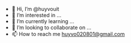 - 👋 Hi, I’m @huyvouit
- 👀 I’m interested in ...
- 🌱 I’m currently learning ...
- 💞️ I’m looking to collaborate on ...
- 📫 How to reach me huyvo020801@gmail.com

<!---
huyvouit/huyvouit is a ✨ special ✨ repository because its `README.md` (this file) appears on your GitHub profile.
You can click the Preview link to take a look at your changes.
--->
